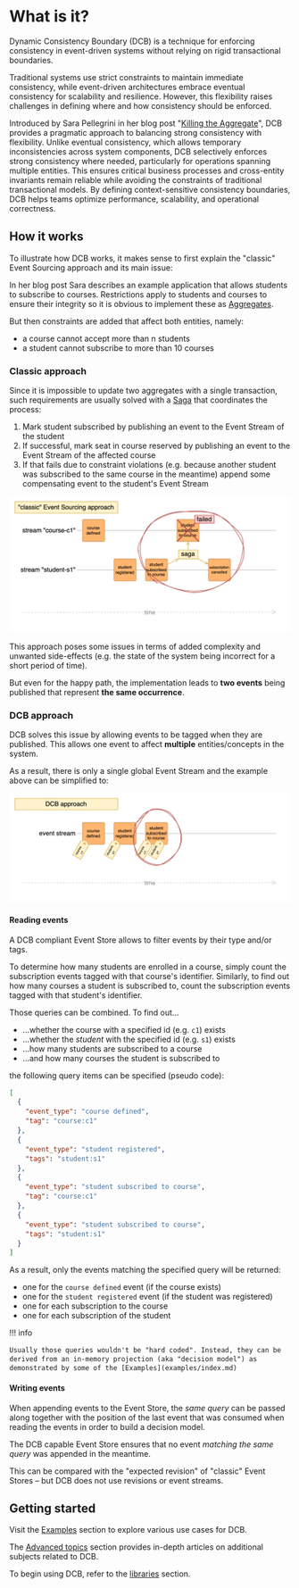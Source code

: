 # What is it?

Dynamic Consistency Boundary (DCB) is a technique for enforcing consistency in event-driven systems without relying on rigid transactional boundaries.

Traditional systems use strict constraints to maintain immediate consistency, while event-driven architectures embrace eventual consistency for scalability and resilience. However, this flexibility raises challenges in defining where and how consistency should be enforced.

Introduced by Sara Pellegrini in her blog post "[Killing the Aggregate](https://sara.event-thinking.io/2023/04/kill-aggregate-chapter-1-I-am-here-to-kill-the-aggregate.html)", DCB provides a pragmatic approach to balancing strong consistency with flexibility. Unlike eventual consistency, which allows temporary inconsistencies across system components, DCB selectively enforces strong consistency where needed, particularly for operations spanning multiple entities. This ensures critical business processes and cross-entity invariants remain reliable while avoiding the constraints of traditional transactional models. By defining context-sensitive consistency boundaries, DCB helps teams optimize performance, scalability, and operational correctness.

## How it works

To illustrate how DCB works, it makes sense to first explain the "classic" Event Sourcing approach and its main issue:

In her blog post Sara describes an example application that allows students to subscribe to courses.
Restrictions apply to students and courses to ensure their integrity so it is obvious to implement these as [Aggregates](glossary.md#aggregate).

But then constraints are added that affect both entities, namely:

- a course cannot accept more than n students
- a student cannot subscribe to more than 10 courses

### Classic approach

Since it is impossible to update two aggregates with a single transaction, such requirements are usually solved with a [Saga](glossary.md#saga) that coordinates the process:

1. Mark student subscribed by publishing an event to the Event Stream of the student
2. If successful, mark seat in course reserved by publishing an event to the Event Stream of the affected course
3. If that fails due to constraint violations (e.g. because another student was subscribed to the same course in the meantime) append some compensating event to the student's Event Stream

![Classic](assets/img/example_classic.png)

This approach poses some issues in terms of added complexity and unwanted side-effects (e.g. the state of the system being incorrect for a short period of time).

But even for the happy path, the implementation leads to **two events** being published that represent **the same occurrence**.

### DCB approach

DCB solves this issue by allowing events to be tagged when they are published.
This allows one event to affect **multiple** entities/concepts in the system.

As a result, there is only a single global Event Stream and the example above can be simplified to:

![Classic](assets/img/example_dcb.png)

#### Reading events

A DCB compliant Event Store allows to filter events by their type and/or tags.

To determine how many students are enrolled in a course, simply count the subscription events tagged with that course's identifier.
Similarly, to find out how many courses a student is subscribed to, count the subscription events tagged with that student's identifier.

Those queries can be combined. To find out...

- ...whether the course with a specified id (e.g. `c1`) exists
- ...whether the _student_ with the specified id (e.g. `s1`) exists
- ...how many students are subscribed to a course
- ...and how many courses the student is subscribed to

the following query items can be specified (pseudo code):

```json
[
  {
    "event_type": "course defined",
    "tag": "course:c1"
  },
  {
    "event_type": "student registered",
    "tags": "student:s1"
  },
  {
    "event_type": "student subscribed to course",
    "tag": "course:c1"
  },
  {
    "event_type": "student subscribed to course",
    "tags": "student:s1"
  }
]
```

As a result, only the events matching the specified query will be returned:

- one for the `course defined` event (if the course exists)
- one for the `student registered` event (if the student was registered)
- one for each subscription to the course
- one for each subscription of the student

!!! info

    Usually those queries wouldn't be "hard coded". Instead, they can be derived from an in-memory projection (aka "decision model") as demonstrated by some of the [Examples](examples/index.md)

#### Writing events

When appending events to the Event Store, the *same query* can be passed along together with the position of the last event that was consumed when reading the events in order to build a decision model.

The DCB capable Event Store ensures that no event *matching the same query* was appended in the meantime.

This can be compared with the "expected revision" of "classic" Event Stores – but DCB does not use revisions or event streams.

## Getting started

Visit the [Examples](examples/index.md) section to explore various use cases for DCB.

The [Advanced topics](advanced/index.md) section provides in-depth articles on additional subjects related to DCB.

To begin using DCB, refer to the [libraries](libraries/index.md) section.